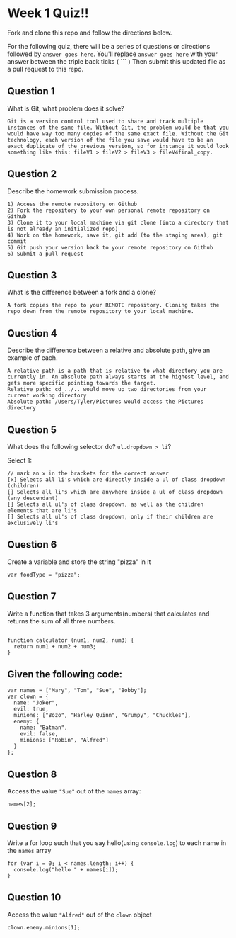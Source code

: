 # Week 1 Quiz!!
Fork and clone this repo and follow the directions below.

For the following quiz, there will be a series of questions or directions followed by `answer goes here`. You'll replace `answer goes here` with your answer between the triple back ticks ( \`\`\` ) Then submit this updated file as a pull request to this repo.

## Question 1

What is Git, what problem does it solve?

```
Git is a version control tool used to share and track multiple instances of the same file. Without Git, the problem would be that you would have way too many copies of the same exact file. Without the Git technology, each version of the file you save would have to be an exact duplicate of the previous version, so for instance it would look something like this: fileV1 > fileV2 > fileV3 > fileV4final_copy.

```

## Question 2

Describe the homework submission process.

```
1) Access the remote repository on Github
2) Fork the repository to your own personal remote repository on Github
3) Clone it to your local machine via git clone (into a directory that is not already an initialized repo)
4) Work on the homework, save it, git add (to the staging area), git commit
5) Git push your version back to your remote repository on Github
6) Submit a pull request
```

## Question 3

What is the difference between a fork and a clone?

```
A fork copies the repo to your REMOTE repository. Cloning takes the repo down from the remote repository to your local machine.
```

## Question 4

Describe the difference between a relative and absolute path, give an example of each.

```
A relative path is a path that is relative to what directory you are currently in. An absolute path always starts at the highest level, and gets more specific pointing towards the target.
Relative path: cd ../.. would move up two directories from your current working directory
Absolute path: /Users/Tyler/Pictures would access the Pictures directory
```

## Question 5

What does the following selector do?  `ul.dropdown > li`?

Select 1:
```
// mark an x in the brackets for the correct answer
[x] Selects all li's which are directly inside a ul of class dropdown (children)
[] Selects all li's which are anywhere inside a ul of class dropdown (any descendant)
[] Selects all ul's of class dropdown, as well as the children elements that are li's
[] Selects all ul's of class dropdown, only if their children are exclusively li's
```

## Question 6

Create a variable and store the string "pizza" in it

```
var foodType = "pizza";
```

## Question 7

Write a function that takes 3 arguments(numbers) that calculates and returns the sum of all three numbers.

```

function calculator (num1, num2, num3) {
  return num1 + num2 + num3;
}

```

## Given the following code:

```
var names = ["Mary", "Tom", "Sue", "Bobby"];
var clown = {
  name: "Joker",
  evil: true,
  minions: ["Bozo", "Harley Quinn", "Grumpy", "Chuckles"],
  enemy: {
    name: "Batman",
    evil: false,
    minions: ["Robin", "Alfred"]  
  }
};
```

## Question 8

Access the value `"Sue"` out of the `names` array:

```
names[2];
```

## Question 9

Write a for loop such that you say hello(using `console.log`) to each name in the `names` array

```
for (var i = 0; i < names.length; i++) {
  console.log("hello " + names[i]);
}
```

## Question 10

Access the value `"Alfred"` out of the `clown` object

```
clown.enemy.minions[1];
```
